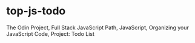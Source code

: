 # top-js-todo

The Odin Project, Full Stack JavaScript Path, JavaScript, Organizing your JavaScript Code, Project: Todo List
